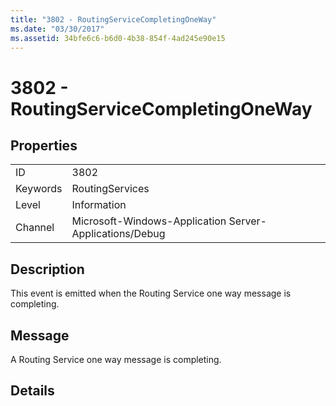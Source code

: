 ```yaml
---
title: "3802 - RoutingServiceCompletingOneWay"
ms.date: "03/30/2017"
ms.assetid: 34bfe6c6-b6d0-4b38-854f-4ad245e90e15
---
```

# 3802 - RoutingServiceCompletingOneWay
## Properties  
  
|||  
|-|-|  
|ID|3802|  
|Keywords|RoutingServices|  
|Level|Information|  
|Channel|Microsoft-Windows-Application Server-Applications/Debug|  
  
## Description  
 This event is emitted when the Routing Service one way message is completing.  
  
## Message  
 A Routing Service one way message is completing.  
  
## Details
